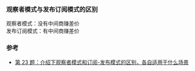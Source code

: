 


### 观察者模式与发布订阅模式的区别  
观察者模式：没有中间商赚差价  
发布订阅模式：有中间商赚差价

### 参考  
- [第 23 题：介绍下观察者模式和订阅-发布模式的区别，各自适用于什么场景](https://github.com/Advanced-Frontend/Daily-Interview-Question/issues/25)